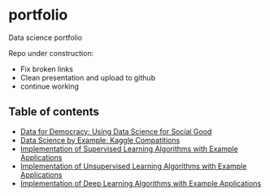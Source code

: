 # portfolio
Data science portfolio

Repo under construction: 
* Fix broken links
* Clean presentation and upload to github
* continue working

## Table of contents
* [Data for Democracy: Using Data Science for Social Good]( )
* [Data Science by Example: Kaggle Compatitions]( )
* [Implementation of Supervised Learning Algorithms with Example Applications]( )
* [Implementation of Unsupervised Learning Algorithms with Example Applications]( )
* [Implementation of Deep Learning Algorithms with Example Applications]( )
